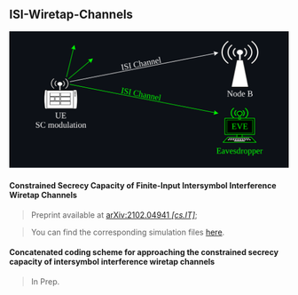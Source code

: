 ## ISI-Wiretap-Channels

![Uplink Transmission in NB-IoT Platforms](https://github.com/arianouri/ISI-Wiretap-Channels/blob/main/%5BSIMULATION_FILES%5D%20Constrained%20Secrecy%20Capacity/_unconstrained_ptp_capacity/nbiot_uplink.svg)

#### Constrained Secrecy Capacity of Finite-Input Intersymbol Interference Wiretap Channels
> Preprint available at [arXiv:2102.04941 *[cs.IT]*](https://arxiv.org/abs/2102.04941);

> You can find the corresponding simulation files [here](https://github.com/arianouri/ISI-Wiretap-Channels/tree/main/%5BSIMULATION_FILES%5D%20Constrained%20Secrecy%20Capacity).

#### Concatenated coding scheme for approaching the constrained secrecy capacity of intersymbol interference wiretap channels
> In Prep.
